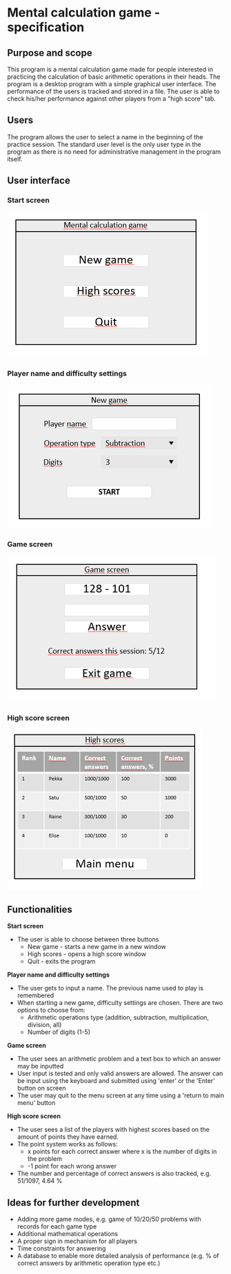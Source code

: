 # Mental calculation game - specification

## Purpose and scope

This program is a mental calculation game made for people interested in practicing the calculation of basic arithmetic operations in their heads. The program is a desktop program with a simple graphical user interface. The performance of the users is tracked and stored in a file. The user is able to check his/her performance against other players from a "high score" tab.

## Users

The program allows the user to select a name in the beginning of the practice session. The standard user level is the only user type in the program as there is no need for administrative management in the program itself.

## User interface

### Start screen

![Menu](https://github.com/lauriap/ot-harjoitustyo/blob/master/documentation/menu.PNG?raw=true.png)

### Player name and difficulty settings

![New game](https://github.com/lauriap/ot-harjoitustyo/blob/master/documentation/new_game.PNG?raw=true)

### Game screen

![Game sceen](https://github.com/lauriap/ot-harjoitustyo/blob/master/documentation/game_screen.PNG?raw=true)

### High score screen

![High score](https://github.com/lauriap/ot-harjoitustyo/blob/master/documentation/high_score.PNG?raw=true)

## Functionalities

**Start screen**

* The user is able to choose between three buttons
	* New game - starts a new game in a new window
	* High scores - opens a high score window
	* Quit - exits the program


**Player name and difficulty settings**

* The user gets to input a name. The previous name used to play is remembered 
* When starting a new game, difficulty settings are chosen. There are two options to choose from:
	* Arithmetic operations type (addition, subtraction, multiplication, division, all)
	* Number of digits (1-5)


**Game screen**

* The user sees an arithmetic problem and a text box to which an answer may be inputted
* User input is tested and only valid answers are allowed. The answer can be input using the keyboard and submitted using 'enter' or the 'Enter' button on screen
* The user may quit to the menu screen at any time using a 'return to main menu' button


**High score screen**

* The user sees a list of the players with highest scores based on the amount of points they have earned.
* The point system works as follows:
	* x points for each correct answer where x is the number of digits in the problem
	* -1 point for each wrong answer
* The number and percentage of correct answers is also tracked, e.g. 51/1097, 4.64 %


## Ideas for further development

* Adding more game modes, e.g. game of 10/20/50 problems with records for each game type
* Additional mathematical operations
* A proper sign in mechanism for all players
* Time constraints for answering
* A database to enable more detailed analysis of performance (e.g. % of correct answers by arithmetic operation type etc.)

